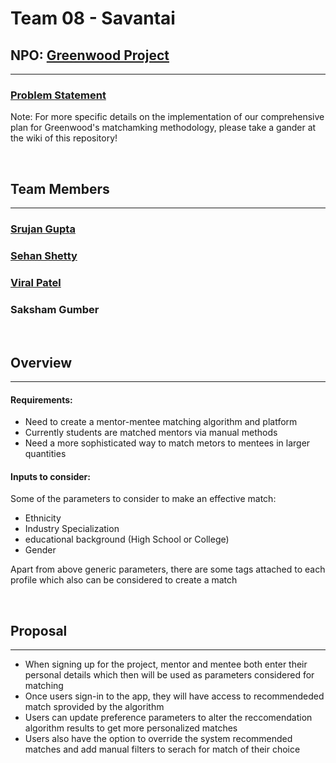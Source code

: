 # Team 08 - Savantai

## NPO: [Greenwood Project](http://greenwoodproject.org/)
----

### [Problem Statement](https://www.ohack.org/hackathon/non-profits#h.md91u6f5t17s)

Note: For more specific details on the implementation of our comprehensive plan for Greenwood's matchamking methodology, please take a gander at the wiki of this repository!

<br />

## Team Members
----
### [Srujan Gupta](https://github.com/notsrujangupta)

### [Sehan Shetty](https://github.com/yttehs123)

### [Viral Patel](https://github.com/patelviralb)

### Saksham Gumber

<br />

## Overview
----
#### **Requirements:**
- Need to create a mentor-mentee matching algorithm and platform
- Currently students are matched mentors via manual methods
- Need a more sophisticated way to match metors to mentees in larger quantities

#### **Inputs to consider:**
Some of the parameters to consider to make an effective match:

- Ethnicity
- Industry Specialization
- educational background (High School or College)
- Gender

Apart from above generic parameters, there are some tags attached to each profile which also can be considered to create a match

<br />

## Proposal
----
- When signing up for the project, mentor and mentee both enter their personal details which then will be used as parameters considered for matching
- Once users sign-in to the app, they will have access to recommendeded match sprovided by the algorithm
- Users can update preference parameters to alter the reccomendation algorithm results to get more personalized matches
- Users also have the option to override the system recommended matches and add manual filters to serach for match of their choice
